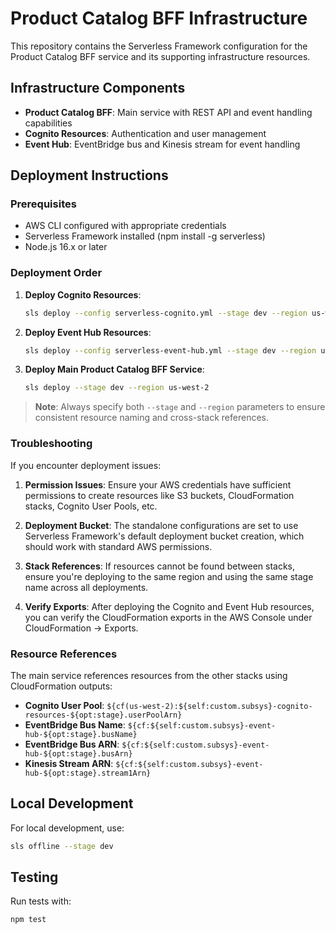 # Product Catalog BFF Infrastructure

This repository contains the Serverless Framework configuration for the Product Catalog BFF service and its supporting infrastructure resources.

## Infrastructure Components

- **Product Catalog BFF**: Main service with REST API and event handling capabilities
- **Cognito Resources**: Authentication and user management
- **Event Hub**: EventBridge bus and Kinesis stream for event handling

## Deployment Instructions

### Prerequisites

- AWS CLI configured with appropriate credentials
- Serverless Framework installed (npm install -g serverless)
- Node.js 16.x or later

### Deployment Order

1. **Deploy Cognito Resources**:
   ```bash
   sls deploy --config serverless-cognito.yml --stage dev --region us-west-2
   ```

2. **Deploy Event Hub Resources**:
   ```bash
   sls deploy --config serverless-event-hub.yml --stage dev --region us-west-2
   ```

3. **Deploy Main Product Catalog BFF Service**:
   ```bash
   sls deploy --stage dev --region us-west-2
   ```
   
> **Note**: Always specify both `--stage` and `--region` parameters to ensure consistent resource naming and cross-stack references.

### Troubleshooting

If you encounter deployment issues:

1. **Permission Issues**: Ensure your AWS credentials have sufficient permissions to create resources like S3 buckets, CloudFormation stacks, Cognito User Pools, etc.

2. **Deployment Bucket**: The standalone configurations are set to use Serverless Framework's default deployment bucket creation, which should work with standard AWS permissions.

3. **Stack References**: If resources cannot be found between stacks, ensure you're deploying to the same region and using the same stage name across all deployments.

4. **Verify Exports**: After deploying the Cognito and Event Hub resources, you can verify the CloudFormation exports in the AWS Console under CloudFormation → Exports.

### Resource References

The main service references resources from the other stacks using CloudFormation outputs:

- **Cognito User Pool**: `${cf(us-west-2):${self:custom.subsys}-cognito-resources-${opt:stage}.userPoolArn}`
- **EventBridge Bus Name**: `${cf:${self:custom.subsys}-event-hub-${opt:stage}.busName}`
- **EventBridge Bus ARN**: `${cf:${self:custom.subsys}-event-hub-${opt:stage}.busArn}`
- **Kinesis Stream ARN**: `${cf:${self:custom.subsys}-event-hub-${opt:stage}.stream1Arn}`

## Local Development

For local development, use:

```bash
sls offline --stage dev
```

## Testing

Run tests with:

```bash
npm test
```
